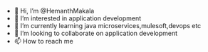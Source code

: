 - 👋 Hi, I’m @HemanthMakala
- 👀 I’m interested in application development
- 🌱 I’m currently learning java microservices,mulesoft,devops etc
- 💞️ I’m looking to collaborate on application development 
- 📫 How to reach me 

<!---
HemanthMakala/HemanthMakala is a ✨ special ✨ repository because its `README.md` (this file) appears on your GitHub profile.
You can click the Preview link to take a look at your changes.
--->

